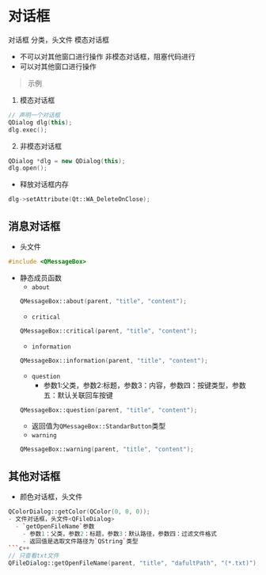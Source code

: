 # 对话框
对话框 分类，头文件<QDialog>
模态对话框
- 不可以对其他窗口进行操作
非模态对话框，阻塞代码进行
- 可以对其他窗口进行操作
> 示例
1. 模态对话框
```c++
// 声明一个对话框
QDialog dlg(this);
dlg.exec();
```
2. 非模态对话框
```c++
QDialog *dlg = new QDialog(this);
dlg.open();
```
- 释放对话框内存
```c++
dlg->setAttribute(Qt::WA_DeleteOnClose);
```
## 消息对话框
- 头文件<QMessageBox>
```c++
#include <QMessageBox>
```
- 静态成员函数
  - `about`
  ```c++
  QMessageBox::about(parent, "title", "content");
  ```
  - `critical`
  ```c++
  QMessageBox::critical(parent, "title", "content");
  ```
  - `information`
  ```c++
  QMessageBox::information(parent, "title", "content");
  ```
  - `question`
    - 参数1:父类，参数2:标题，参数3：内容，参数四：按键类型，参数五：默认关联回车按键
  ```c++
  QMessageBox::question(parent, "title", "content");
  ```
    - 返回值为`QMessageBox::StandarButton`类型
  -  `warning`
  ```c++
  QMessageBox::warning(parent, "title", "content");
  ```
## 其他对话框
- 颜色对话框，头文件<QColorDialog>
```c++
QColorDialog::getColor(QColor(0, 0, 0));
- 文件对话框，头文件<QFileDialog>
  - `getOpenFileName`参数
    - 参数1：父类，参数2：标题，参数3：默认路径，参数四：过滤文件格式
    - 返回值是选取文件路径为`QString`类型
```c++
// 只查看txt文件
QFileDialog::getOpenFileName(parent, "title", "dafultPath", "(*.txt)");
```
```
